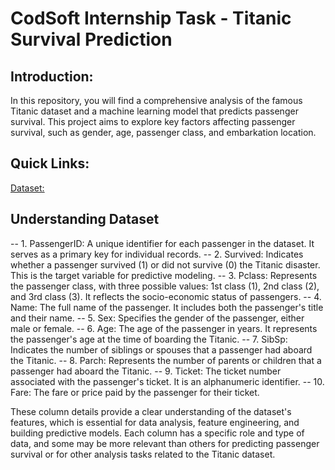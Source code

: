 # CodSoft Internship Task - Titanic Survival Prediction

## Introduction: 
In this repository, you will find a comprehensive analysis of the famous Titanic dataset and a machine learning model that predicts passenger survival. This project aims to explore key factors affecting passenger survival, such as gender, age, passenger class, and embarkation location.

## Quick Links:
[Dataset:](https://www.kaggle.com/datasets/brendan45774/test-file)

## Understanding Dataset 
-- 1. PassengerID: A unique identifier for each passenger in the dataset. It serves as a primary key for individual records.
-- 2. Survived: Indicates whether a passenger survived (1) or did not survive (0) the Titanic disaster. This is the target variable for predictive modeling.
-- 3. Pclass: Represents the passenger class, with three possible values: 1st class (1), 2nd class (2), and 3rd class (3). It reflects the socio-economic status of passengers.
-- 4. Name: The full name of the passenger. It includes both the passenger's title and their name. 
-- 5. Sex: Specifies the gender of the passenger, either male or female.
-- 6. Age: The age of the passenger in years. It represents the passenger's age at the time of boarding the Titanic.
-- 7. SibSp: Indicates the number of siblings or spouses that a passenger had aboard the Titanic.
-- 8. Parch: Represents the number of parents or children that a passenger had aboard the Titanic. 
-- 9. Ticket: The ticket number associated with the passenger's ticket. It is an alphanumeric identifier.
-- 10. Fare: The fare or price paid by the passenger for their ticket.

These column details provide a clear understanding of the dataset's features, which is essential for data analysis, feature engineering, and building predictive models. Each column has a specific role and type of data, and some may be more relevant than others for predicting passenger survival or for other analysis tasks related to the Titanic dataset.




